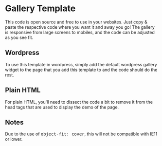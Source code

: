 # Gallery Template
This code is open source and free to use in your websites. Just copy & paste the respective code where you want it and away you go! The gallery is responsive from large screens to mobiles, and the code can be adjusted as you see fit.

## Wordpress
To use this template in wordpress, simply add the default wordpress gallery widget to the page that you add this template to and the code should do the rest.

## Plain HTML
For plain HTML, you'll need to dissect the code a bit to remove it from the head tags that are used to display the demo of the page.

## Notes
Due to the use of <kbd>object-fit: cover</kbd>, this will not be compatible with IE11 or lower.